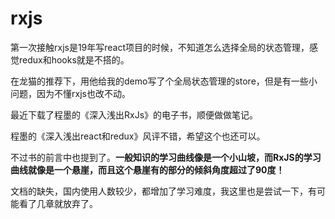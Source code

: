 # rxjs

第一次接触rxjs是19年写react项目的时候，不知道怎么选择全局的状态管理，感觉redux和hooks就是不搭的。

在龙猫的推荐下，用他给我的demo写了个全局状态管理的store，但是有一些小问题，因为不懂rxjs也改不动。

最近下载了程墨的《深入浅出RxJs》的电子书，顺便做做笔记。

程墨的《深入浅出react和redux》风评不错，希望这个也还可以。

不过书的前言中也提到了。**⼀般知识的学习曲线像是⼀个⼩⼭坡，⽽RxJS的学习曲线就像是⼀个悬崖，⽽且这个悬崖有的部分的倾斜⾓度超过了90度！**

文档的缺失，国内使用人数较少，都增加了学习难度，我这里也是尝试一下，有可能看了几章就放弃了。